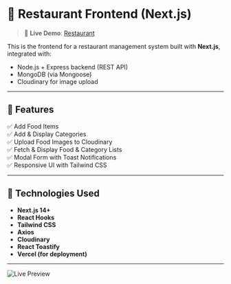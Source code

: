 # 🍔 Restaurant Frontend (Next.js)
> 🔗 **Live Demo**: [Restaurant](https://resturent-project-frontend.vercel.app/)

This is the frontend for a restaurant management system built with **Next.js**, integrated with:
- Node.js + Express backend (REST API)
- MongoDB (via Mongoose)
- Cloudinary for image upload

---

## 🚀 Features

✅ Add Food Items  
✅ Add & Display Categories  
✅ Upload Food Images to Cloudinary  
✅ Fetch & Display Food & Category Lists  
✅ Modal Form with Toast Notifications  
✅ Responsive UI with Tailwind CSS

---

## 🧪 Technologies Used

- **Next.js 14+**
- **React Hooks**
- **Tailwind CSS**
- **Axios**
- **Cloudinary**
- **React Toastify**
- **Vercel (for deployment)**

---

![Live Preview](https://res.cloudinary.com/demnpqwx3/image/upload/v1750836679/resturent_pjic1i.png)
